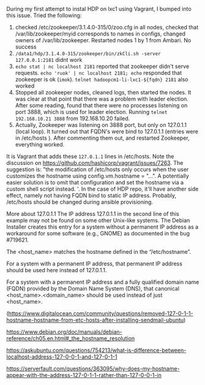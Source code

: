 During my first attempt to instal HDP on lxc1 using Vagrant, I bumped into this issue. Tried the following:

1. checked /etc/zookeeper/3.1.4.0-315/0/zoo.cfg in all nodes, checked that /var/lib/zookeeper/myid corresponds to names in configs, changed owners of /var/lib/zookeeper. Restarted nodes 1 by 1 from Ambari. No success
2. ```/data1/hdp/3.1.4.0-315/zookeeper/bin/zkCli.sh -server 127.0.0.1:2181``` didnt work
3. `echo stat | nc localhost 2181` reported that zookeeper didn't serve requests. `echo 'ruok' | nc localhost 2181; echo` responded that zookeeper is ok (`imok`). `telnet hadoopcm1-li-lxc1-${fqdn} 2181` also worked
4. Stopped all zookeeper nodes, cleaned logs, then started the nodes. It was clear at that point that there was a problem with leader election. After some reading, found that there were no processes listening on port 3888, which is used for leader election. Running `telnet 192.168.10.21 3888` from 192.168.10.20 failed. 
5. Actually, Zookeeper was listening on 3888 port, but only on 127.0.1.1 (local loop). It turned out that FQDN's were bind to 127.0.1.1 (entries were in /etc/hosts ). After commenting them out, and restarted Zookeeper, everything worked.

It is Vagrant that adds these `127.0.1.1` lines in /etc/hosts. Note the discussion on https://github.com/hashicorp/vagrant/issues/7263. The suggestion is: "the modification of /etc/hosts only occurs when the user customizes the hostname using config.vm.hostname = "...". A potentially easier solution is to omit that configuration and set the hostname via a custom shell script instead. '. In the case of HDP repo, it'll have another side effect, namely not having FQDN bind to static IP address. Probably, /etc/hosts should be changed during ansible provisioning.

More about 127.0.1.1
The IP address 127.0.1.1 in the second line of this example may not be found on some other Unix-like systems. The Debian Installer creates this entry for a system without a permanent IP address as a workaround for some software (e.g., GNOME) as documented in the bug #719621.

The <host_name> matches the hostname defined in the “/etc/hostname”.

For a system with a permanent IP address, that permanent IP address should be used here instead of 127.0.1.1.

For a system with a permanent IP address and a fully qualified domain name (FQDN) provided by the Domain Name System (DNS), that canonical <host_name>.<domain_name> should be used instead of just <host_name>. 

(https://www.digitalocean.com/community/questions/removed-127-0-1-1-hostname-hostname-from-etc-hosts-after-installing-sendmail-ubuntu)

https://www.debian.org/doc/manuals/debian-reference/ch05.en.html#_the_hostname_resolution

https://askubuntu.com/questions/754213/what-is-difference-between-localhost-address-127-0-0-1-and-127-0-1-1

https://serverfault.com/questions/363095/why-does-my-hostname-appear-with-the-address-127-0-1-1-rather-than-127-0-0-1-in
